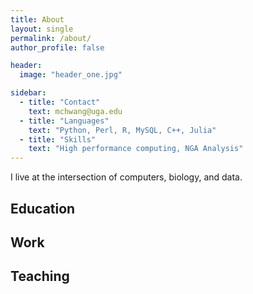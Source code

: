 ```yaml
---
title: About
layout: single
permalink: /about/
author_profile: false

header: 
  image: "header_one.jpg"

sidebar:
  - title: "Contact"
    text: mchwang@uga.edu
  - title: "Languages"
    text: "Python, Perl, R, MySQL, C++, Julia"
  - title: "Skills"
    text: "High performance computing, NGA Analysis"
---
```


I live at the intersection of computers, biology, and data. 

## Education


## Work


## Teaching
